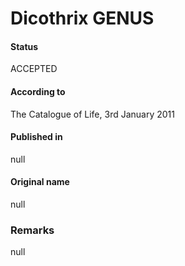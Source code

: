# Dicothrix GENUS

#### Status
ACCEPTED

#### According to
The Catalogue of Life, 3rd January 2011

#### Published in
null

#### Original name
null

### Remarks
null